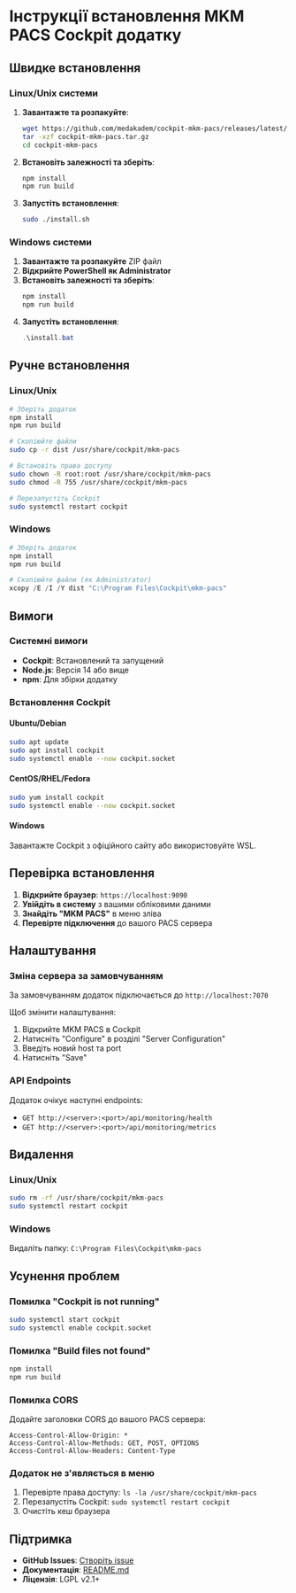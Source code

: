 # Інструкції встановлення MKM PACS Cockpit додатку

## Швидке встановлення

### Linux/Unix системи

1. **Завантажте та розпакуйте**:
   ```bash
   wget https://github.com/medakadem/cockpit-mkm-pacs/releases/latest/download/cockpit-mkm-pacs.tar.gz
   tar -xzf cockpit-mkm-pacs.tar.gz
   cd cockpit-mkm-pacs
   ```

2. **Встановіть залежності та зберіть**:
   ```bash
   npm install
   npm run build
   ```

3. **Запустіть встановлення**:
   ```bash
   sudo ./install.sh
   ```

### Windows системи

1. **Завантажте та розпакуйте** ZIP файл
2. **Відкрийте PowerShell як Administrator**
3. **Встановіть залежності та зберіть**:
   ```powershell
   npm install
   npm run build
   ```
4. **Запустіть встановлення**:
   ```powershell
   .\install.bat
   ```

## Ручне встановлення

### Linux/Unix

```bash
# Зберіть додаток
npm install
npm run build

# Скопіюйте файли
sudo cp -r dist /usr/share/cockpit/mkm-pacs

# Встановіть права доступу
sudo chown -R root:root /usr/share/cockpit/mkm-pacs
sudo chmod -R 755 /usr/share/cockpit/mkm-pacs

# Перезапустіть Cockpit
sudo systemctl restart cockpit
```

### Windows

```powershell
# Зберіть додаток
npm install
npm run build

# Скопіюйте файли (як Administrator)
xcopy /E /I /Y dist "C:\Program Files\Cockpit\mkm-pacs"
```

## Вимоги

### Системні вимоги
- **Cockpit**: Встановлений та запущений
- **Node.js**: Версія 14 або вище
- **npm**: Для збірки додатку

### Встановлення Cockpit

#### Ubuntu/Debian
```bash
sudo apt update
sudo apt install cockpit
sudo systemctl enable --now cockpit.socket
```

#### CentOS/RHEL/Fedora
```bash
sudo yum install cockpit
sudo systemctl enable --now cockpit.socket
```

#### Windows
Завантажте Cockpit з офіційного сайту або використовуйте WSL.

## Перевірка встановлення

1. **Відкрийте браузер**: `https://localhost:9090`
2. **Увійдіть в систему** з вашими обліковими даними
3. **Знайдіть "MKM PACS"** в меню зліва
4. **Перевірте підключення** до вашого PACS сервера

## Налаштування

### Зміна сервера за замовчуванням
За замовчуванням додаток підключається до `http://localhost:7070`

Щоб змінити налаштування:
1. Відкрийте MKM PACS в Cockpit
2. Натисніть "Configure" в розділі "Server Configuration"
3. Введіть новий host та port
4. Натисніть "Save"

### API Endpoints
Додаток очікує наступні endpoints:
- `GET http://<server>:<port>/api/monitoring/health`
- `GET http://<server>:<port>/api/monitoring/metrics`

## Видалення

### Linux/Unix
```bash
sudo rm -rf /usr/share/cockpit/mkm-pacs
sudo systemctl restart cockpit
```

### Windows
Видаліть папку: `C:\Program Files\Cockpit\mkm-pacs`

## Усунення проблем

### Помилка "Cockpit is not running"
```bash
sudo systemctl start cockpit
sudo systemctl enable cockpit.socket
```

### Помилка "Build files not found"
```bash
npm install
npm run build
```

### Помилка CORS
Додайте заголовки CORS до вашого PACS сервера:
```
Access-Control-Allow-Origin: *
Access-Control-Allow-Methods: GET, POST, OPTIONS
Access-Control-Allow-Headers: Content-Type
```

### Додаток не з'являється в меню
1. Перевірте права доступу: `ls -la /usr/share/cockpit/mkm-pacs`
2. Перезапустіть Cockpit: `sudo systemctl restart cockpit`
3. Очистіть кеш браузера

## Підтримка

- **GitHub Issues**: [Створіть issue](https://github.com/medakadem/cockpit-mkm-pacs/issues)
- **Документація**: [README.md](README.md)
- **Ліцензія**: LGPL v2.1+ 